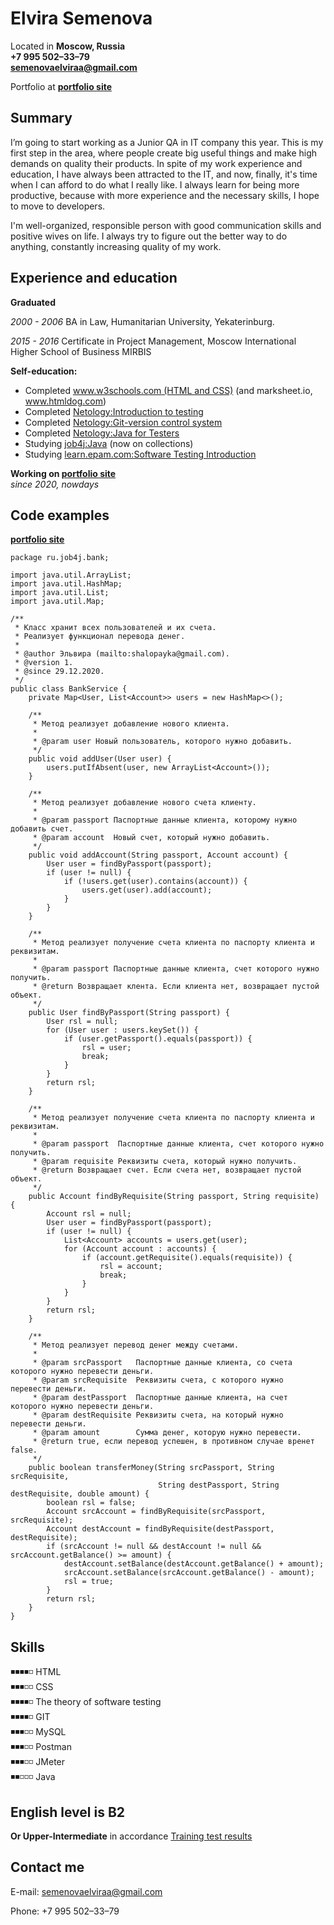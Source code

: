 # Elvira Semenova

Located in **Moscow, Russia**  
**+7 995 502–33–79  
[semenovaelviraa@gmail.com](mailto:semenovaelviraa@gmail.com)**

Portfolio at **[portfolio site](https://github.com/ShalopaykaQA)**

## Summary

I’m going to start working as a Junior QA in IT company this year. This is my first step in the area, where people 
create big useful things and make high demands on quality their products. In spite of my work experience and education, 
I have always been attracted to the IT, and now, finally, it's time when I can afford to do what I really like. 
I always learn for being more productive, because with more experience and the necessary skills, I hope to move to developers.

I'm well-organized, responsible person with good communication skills and positive wives on life. I always try to 
figure out the better way to do anything, constantly increasing quality of my work.

## Experience and education

**Graduated** 
 
*2000 - 2006* BA in Law, Humanitarian University, Yekaterinburg.

*2015 - 2016* Certificate in Project Management, Moscow International Higher School of Business MIRBIS          

**Self-education:**
* Completed [www.w3schools.com (HTML and CSS)](https://www.w3schools.com/default.asp) (and marksheet.io, www.htmldog.com)
* Completed [Netology:Introduction to testing](https://u.netology.ngcdn.ru/backend/uploads/legacy/shared_diplomas/pdf_certificate/46073/certificate.pdf)
* Completed [Netology:Git-version control system](https://u.netology.ngcdn.ru/backend/uploads/legacy/shared_diplomas/pdf_certificate/46993/certificate.pdf)
* Completed [Netology:Java for Testers](https://u.netology.ngcdn.ru/backend/uploads/legacy/shared_diplomas/pdf_certificate/53152/certificate.pdf)
* Studying  [job4j:Java](https://job4j.ru/edu/) (now on collections)
* Studying  [learn.epam.com:Software Testing Introduction](https://learn.epam.com/detailsPage?id=a4a1b6e2-4e51-455d-ac5b-e60f23d4ed69)

**Working on [portfolio site](https://github.com/ShalopaykaQA)**  
*since 2020, nowdays*

## Code examples

**[portfolio site](https://github.com/ShalopaykaQA)**

```
package ru.job4j.bank;

import java.util.ArrayList;
import java.util.HashMap;
import java.util.List;
import java.util.Map;

/**
 * Класс хранит всех пользователей и их счета.
 * Реализует функционал перевода денег.
 *
 * @author Эльвира (mailto:shalopayka@gmail.com).
 * @version 1.
 * @since 29.12.2020.
 */
public class BankService {
    private Map<User, List<Account>> users = new HashMap<>();

    /**
     * Метод реализует добавление нового клиента.
     *
     * @param user Новый пользователь, которого нужно добавить.
     */
    public void addUser(User user) {
        users.putIfAbsent(user, new ArrayList<Account>());
    }

    /**
     * Метод реализует добавление нового счета клиенту.
     *
     * @param passport Паспортные данные клиента, которому нужно добавить счет.
     * @param account  Новый счет, который нужно добавить.
     */
    public void addAccount(String passport, Account account) {
        User user = findByPassport(passport);
        if (user != null) {
            if (!users.get(user).contains(account)) {
                users.get(user).add(account);
            }
        }
    }

    /**
     * Метод реализует получение счета клиента по паспорту клиента и реквизитам.
     *
     * @param passport Паспортные данные клиента, счет которого нужно получить.
     * @return Возвращает клента. Если клиента нет, возвращает пустой объект.
     */
    public User findByPassport(String passport) {
        User rsl = null;
        for (User user : users.keySet()) {
            if (user.getPassport().equals(passport)) {
                rsl = user;
                break;
            }
        }
        return rsl;
    }

    /**
     * Метод реализует получение счета клиента по паспорту клиента и реквизитам.
     *
     * @param passport  Паспортные данные клиента, счет которого нужно получить.
     * @param requisite Реквизиты счета, который нужно получить.
     * @return Возвращает счет. Если счета нет, возвращает пустой объект.
     */
    public Account findByRequisite(String passport, String requisite) {
        Account rsl = null;
        User user = findByPassport(passport);
        if (user != null) {
            List<Account> accounts = users.get(user);
            for (Account account : accounts) {
                if (account.getRequisite().equals(requisite)) {
                    rsl = account;
                    break;
                }
            }
        }
        return rsl;
    }

    /**
     * Метод реализует перевод денег между счетами.
     *
     * @param srcPassport   Паспортные данные клиента, со счета которого нужно перевести деньги.
     * @param srcRequisite  Реквизиты счета, с которого нужно перевести деньги.
     * @param destPassport  Паспортные данные клиента, на счет которого нужно перевести деньги.
     * @param destRequisite Реквизиты счета, на который нужно перевести деньги.
     * @param amount        Сумма денег, которую нужно перевести.
     * @return true, если перевод успешен, в противном случае вренет false.
     */
    public boolean transferMoney(String srcPassport, String srcRequisite,
                                 String destPassport, String destRequisite, double amount) {
        boolean rsl = false;
        Account srcAccount = findByRequisite(srcPassport, srcRequisite);
        Account destAccount = findByRequisite(destPassport, destRequisite);
        if (srcAccount != null && destAccount != null && srcAccount.getBalance() >= amount) {
            destAccount.setBalance(destAccount.getBalance() + amount);
            srcAccount.setBalance(srcAccount.getBalance() - amount);
            rsl = true;
        }
        return rsl;
    }
}
```

## Skills

◾◾◾◾◽ HTML    
◾◾◾◽◽ CSS   
◾◾◾◾◽ The theory of software testing    
◾◾◾◾◽ GIT   
◾◾◾◽◽ MySQL  
◾◾◾◽◽ Postman   
◾◾◾◽◽ JMeter  
◾◾◽◽◽ Java    

## English level is B2

**Or Upper-Intermediate** in accordance [Training test results](https://)

## Contact me

E-mail: [semenovaelviraa@gmail.com](mailto:semenovaelviraa@gmail.com)

Phone: +7 995 502–33–79